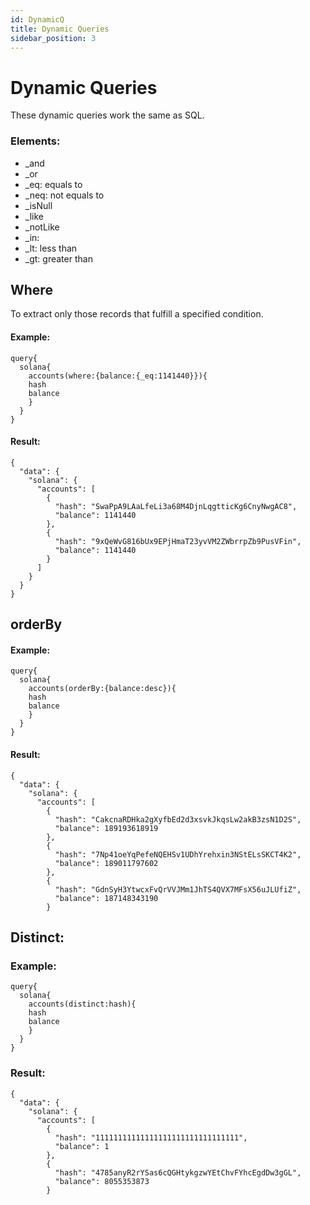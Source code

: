 ```yaml
---
id: DynamicQ
title: Dynamic Queries
sidebar_position: 3
---
```


# Dynamic Queries

These dynamic queries work the same as SQL. 

### Elements:
* _and 
* _or 
* _eq: equals to 
* _neq: not equals to
* _isNull
* _like
* _notLike
* _in: 
* _lt: less than
* _gt: greater than 

## Where
To extract only those records that fulfill a specified condition.


#### Example:
```
query{
  solana{
    accounts(where:{balance:{_eq:1141440}}){
    hash
    balance
    }
  }
}

```

#### Result: 
```
{
  "data": {
    "solana": {
      "accounts": [
        {
          "hash": "SwaPpA9LAaLfeLi3a68M4DjnLqgtticKg6CnyNwgAC8",
          "balance": 1141440
        },
        {
          "hash": "9xQeWvG816bUx9EPjHmaT23yvVM2ZWbrrpZb9PusVFin",
          "balance": 1141440
        }
      ]
    }
  }
}
```


## orderBy 


#### Example:
```
query{
  solana{
    accounts(orderBy:{balance:desc}){
    hash
    balance
    }
  }
}
```

#### Result: 
```
{
  "data": {
    "solana": {
      "accounts": [
        {
          "hash": "CakcnaRDHka2gXyfbEd2d3xsvkJkqsLw2akB3zsN1D2S",
          "balance": 189193618919
        },
        {
          "hash": "7Np41oeYqPefeNQEHSv1UDhYrehxin3NStELsSKCT4K2",
          "balance": 189011797602
        },
        {
          "hash": "GdnSyH3YtwcxFvQrVVJMm1JhTS4QVX7MFsX56uJLUfiZ",
          "balance": 187148343190
        }
```
## Distinct: 


### Example: 
```
query{
  solana{
    accounts(distinct:hash){
    hash
    balance
    }
  }
}
```

### Result:
```
{
  "data": {
    "solana": {
      "accounts": [
        {
          "hash": "11111111111111111111111111111111",
          "balance": 1
        },
        {
          "hash": "4785anyR2rYSas6cQGHtykgzwYEtChvFYhcEgdDw3gGL",
          "balance": 8055353873
        }
```
